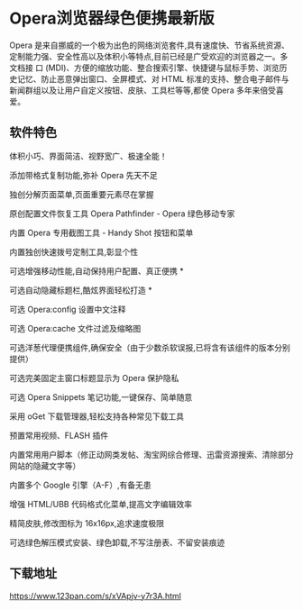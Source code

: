 # **Opera浏览器绿色便携最新版**

Opera 是来自挪威的一个极为出色的网络浏览套件,具有速度快、节省系统资源、定制能力强、安全性高以及体积小等特点,目前已经是广受欢迎的浏览器之一。多文档接 口 (MDI)、方便的缩放功能、整合搜索引擎、快捷键与鼠标手势、浏览历史记忆、防止恶意弹出窗口、全屏模式、对 HTML 标准的支持、整合电子邮件与新闻群组以及让用户自定义按钮、皮肤、工具栏等等,都使 Opera 多年来倍受喜爱。

## 软件特色

体积小巧、界面简洁、视野宽广、极速全能！

添加带格式复制功能,弥补 Opera 先天不足

独创分解页面菜单,页面重要元素尽在掌握

原创配置文件恢复工具 Opera Pathfinder - Opera 绿色移动专家

内置 Opera 专用截图工具 - Handy Shot 按钮和菜单

内置独创快速拨号定制工具,彰显个性

可选增强移动性能,自动保持用户配置、真正便携 *

可选自动隐藏标题栏,酷炫界面轻松打造 *

可选 Opera:config 设置中文注释

可选 Opera:cache 文件过滤及缩略图

可选洋葱代理便携组件,确保安全（由于少数杀软误报,已将含有该组件的版本分别提供）

可选完美固定主窗口标题显示为 Opera 保护隐私

可选 Opera Snippets 笔记功能,一键保存、简单随意

采用 oGet 下载管理器,轻松支持各种常见下载工具

预置常用视频、FLASH 插件

内置常用用户脚本（修正动网类发帖、淘宝网综合修理、迅雷资源搜索、清除部分网站的隐藏文字等）

内置多个 Google 引擎（A-F）,有备无患

增强 HTML/UBB 代码格式化菜单,提高文字编辑效率

精简皮肤,修改图标为 16x16px,追求速度极限

可选绿色解压模式安装、绿色卸载,不写注册表、不留安装痕迹

## 下载地址

https://www.123pan.com/s/xVApjv-y7r3A.html